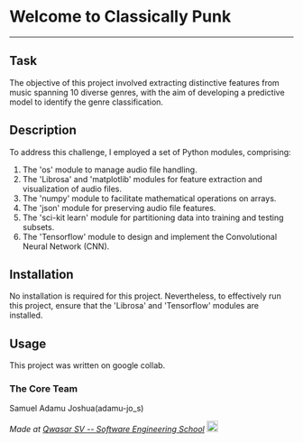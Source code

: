 # Welcome to Classically Punk
***

## Task
The objective of this project involved extracting distinctive features from music spanning 10 diverse genres, with the aim of developing a predictive model to identify the genre classification.

## Description
To address this challenge, I employed a set of Python modules, comprising:

1. The 'os' module to manage audio file handling.
2. The 'Librosa' and 'matplotlib' modules for feature extraction and visualization of audio files.
3. The 'numpy' module to facilitate mathematical operations on arrays.
4. The 'json' module for preserving audio file features.
5. The 'sci-kit learn' module for partitioning data into training and testing subsets.
6. The 'Tensorflow' module to design and implement the Convolutional Neural Network (CNN).

## Installation
No installation is required for this project. Nevertheless, to effectively run this project, ensure that the 'Librosa' and 'Tensorflow' modules are installed.

## Usage
This project was written on google collab. 


### The Core Team
Samuel Adamu Joshua(adamu-jo_s)

<span><i>Made at <a href='https://qwasar.io'>Qwasar SV -- Software Engineering School</a></i></span>
<span><img alt="Qwasar SV -- Software Engineering School's Logo" src='https://storage.googleapis.com/qwasar-public/qwasar-logo_50x50.png' width='20px'></span>